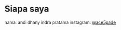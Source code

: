 # Siapa saya

nama: andi dhany indra pratama
instagram: [@ace5pade](https://www.instagram.com/ace5pade/)
